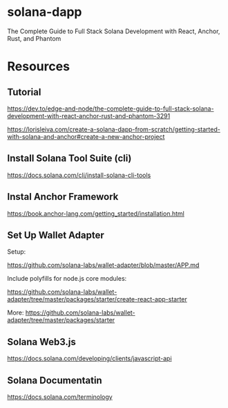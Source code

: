 # solana-dapp
The Complete Guide to Full Stack Solana Development with React, Anchor, Rust, and Phantom

# Resources
## Tutorial
https://dev.to/edge-and-node/the-complete-guide-to-full-stack-solana-development-with-react-anchor-rust-and-phantom-3291

https://lorisleiva.com/create-a-solana-dapp-from-scratch/getting-started-with-solana-and-anchor#create-a-new-anchor-project

## Install Solana Tool Suite (cli)

https://docs.solana.com/cli/install-solana-cli-tools

## Instal Anchor Framework

https://book.anchor-lang.com/getting_started/installation.html

## Set Up Wallet Adapter

Setup:

https://github.com/solana-labs/wallet-adapter/blob/master/APP.md

Include polyfills for node.js core modules:

https://github.com/solana-labs/wallet-adapter/tree/master/packages/starter/create-react-app-starter

More: https://github.com/solana-labs/wallet-adapter/tree/master/packages/starter

## Solana Web3.js

https://docs.solana.com/developing/clients/javascript-api

## Solana Documentatin

https://docs.solana.com/terminology
